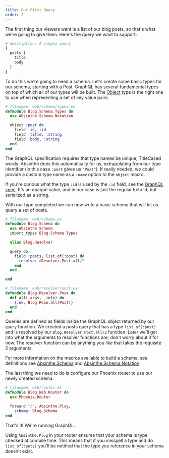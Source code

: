 ```yaml
---
title: Our First Query
order: 2
---
```


The first thing our viewers want is a list of our blog posts, so
that's what we're going to give them. Here's the query we want to
support:

```graphql
# description: A simple query
{
  posts {
    title
    body
  }
}
```

To do this we're going to need a schema. Let's create some basic types
for our schema, starting with a Post. GraphQL has several fundamental
types on top of which all of our types will be built. The
[Object](http://hexdocs.pm/absinthe/Absinthe.Type.Object.html) type is
the right one to use when representing a set of key value pairs.

```elixir
# filename: web/schema/types.ex
defmodule Blog.Schema.Types do
  use Absinthe.Schema.Notation

  object :post do
    field :id, :id
    field :title, :string
    field :body, :string
  end
end
```

<p class="notice">
The GraphQL specification requires that type names be unique, TitleCased words.
Absinthe does this automatically for us, extrapolating from our type identifier
(in this case <code>:post</code> gives us <code>"Post"</code>). If really
needed, we could provide a custom type name as a <code>:name</code> option to
the <code>object</code> macro.
</p>

If you're curious what the type `:id` is used by the `:id` field, see the
[GraphQL spec](https://facebook.github.io/graphql/#sec-ID). It's an opaque
value, and in our case is just the regular Ecto id, but serialized as a string.

With our type completed we can now write a basic schema that will let us query a
set of posts.

```elixir
# filename: web/schema.ex
defmodule Blog.Schema do
  use Absinthe.Schema
  import_types Blog.Schema.Types

  alias Blog.Resolver

  query do
    field :posts, list_of(:post) do
      resolve: &Resolver.Post.all/2
    end
  end

end
```

```elixir
# filename: web/resolver/post.ex
defmodule Blog.Resolver.Post do
  def all(_args, _info) do
    {:ok, Blog.Repo.all(Post)}
  end
end
```

Queries are defined as fields inside the GraphQL object returned by
our `query` function. We created a posts query that has a type
`list_of(:post)` and is resolved by our `Blog.Resolver.Post.all/2`
function. Later we'll get into what the arguments to resolver
functions are; don't worry about it for now. The resolver function can
be anything you like that takes the requisite 2 arguments.

For more information on the macros
available to build a schema, see
definitions see [Absinthe.Schema](http://hexdocs.pm/absinthe/Absinthe.Schema.html)
and [Absinthe.Schema.Notation](http://hexdocs.pm/absinthe/Absinthe.Schema.Notation.html).

The last thing we need to do is configure our Phoenix router to use our newly
created schema.

```elixir
# filename: web/router.ex
defmodule Blog.Web.Router do
  use Phoenix.Router

  forward "/", Absinthe.Plug,
    schema: Blog.Schema
end
```

That's it! We're running GraphQL.

Using `Absinthe.Plug` in your router ensures that your schema is type
checked at compile time. This means that if you misspell a type and do
`list_of(:pots)` you'll be notified that the type you reference in
your schema doesn't exist.
